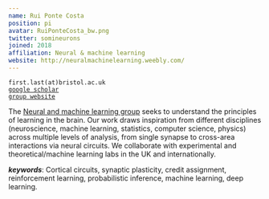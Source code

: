 ```yaml
---
name: Rui Ponte Costa
position: pi
avatar: RuiPonteCosta_bw.png
twitter: somineurons
joined: 2018
affiliation: Neural & machine learning
website: http://neuralmachinelearning.weebly.com/
---
```


<!--- _Lecturer in Computational Neuroscience & Machine Learning, Dept of Computer Science, SCEEM, Faculty of Engineering, University of Bristol_<br>-->
<!--- _Principal Investigator of the Neural and Machine Learning group_-->

<i class="fa fa-envelope-o"></i> `first.last(at)bristol.ac.uk`<br>
<i class="fa fa-book"></i> <a href="https://scholar.google.co.uk/citations?user=otGgQKQAAAAJ&hl=en">`google scholar`</a><br>
<i class="fa fa-link"></i> <a href="{{page.website}}">`group website`</a>

<!--**Office**<br>
Merchant Venturers Building<br>
Woodland Road<br>
Bristol, BS8 1UB, England, United Kingdom<br>-->

The [Neural and machine learning group](http://ruipcosta.weebly.com/) seeks to understand the principles of learning in the brain. Our work draws inspiration from different disciplines (neuroscience, machine learning, statistics, computer science, physics) across multiple levels of analysis, from single synapse to cross-area interactions via neural circuits. We collaborate with experimental and theoretical/machine learning labs in the UK and internationally.

***keywords***: Cortical circuits, synaptic plasticity, credit assignment, reinforcement learning, probabilistic inference, machine learning, deep learning.

